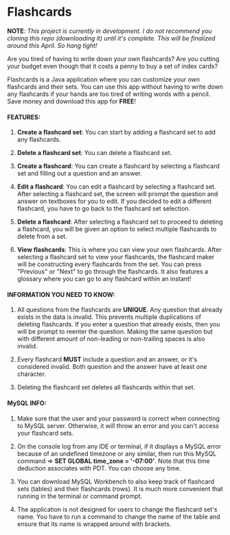 # Flashcards

**NOTE**: *This project is currently in development. I do not recommend you cloning this repo (downloading it) until it's complete. This will be finalized around this April. So hang tight!*

Are you tired of having to write down your own flashcards? Are you cutting your budget even though that it costs a penny to buy a set of index cards?

Flashcards is a Java application where you can customize your own flashcards and their sets. You can use this app without having to write down any flashcards if your hands are too tired of writing words with a pencil. Save money and download this app for **FREE**!

#### FEATURES:

1. **Create a flashcard set**: You can start by adding a flashcard set to add any flashcards.

2. **Delete a flashcard set**: You can delete a flashcard set.

3. **Create a flashcard**: You can create a flashcard by selecting a flashcard set and filling out a question and an answer.

4. **Edit a flashcard**: You can edit a flashcard by selecting a flashcard set. After selecting a flashcard set, the screen will prompt the question and answer on textboxes for you to edit. If you decided to edit a different flashcard, you have to go back to the flashcard set selection.

5. **Delete a flashcard**: After selecting a flashcard set to proceed to deleting a flashcard, you will be given an option to select multiple flashcards to delete from a set. 

6. **View flashcards**: This is where you can view your own flashcards. After selecting a flashcard set to view your flashcards, the flashcard maker will be constructing every flashcards from the set. You can press "Previous" or "Next" to go through the flashcards. It also features a glossary where you can go to any flashcard within an instant!

#### INFORMATION YOU NEED TO KNOW:

1. All questions from the flashcards are **UNIQUE**. Any question that already exists in the data is invalid. This prevents multiple duplications of deleting flashcards. If you enter a question that already exists, then you will be prompt to reenter the question. Making the same question but with different amount of non-leading or non-trailing spaces is also invalid.

2. Every flashcard **MUST** include a question and an answer, or it's considered invalid. Both question and the answer have at least one character.

3. Deleting the flashcard set deletes all flashcards within that set.

#### MySQL INFO:

1. Make sure that the user and your password is correct when connecting to MySQL server. Otherwise, it will throw an error and you can't access your flashcard sets.

2. On the console log from any IDE or terminal, if it displays a MySQL error because of an undefined timezone or any similar, then run this MySQL command => **SET GLOBAL time_zone = '-07:00'**. Note that this time deduction associates with PDT. You can choose any time.

3. You can download MySQL Workbench to also keep track of flashcard sets (tables) and their flashcards (rows). It is much more convenient that running in the terminal or command prompt. 

4. The application is not designed for users to change the flashcard set's name. You have to run a command to change the name of the table and ensure that its name is wrapped around with brackets.